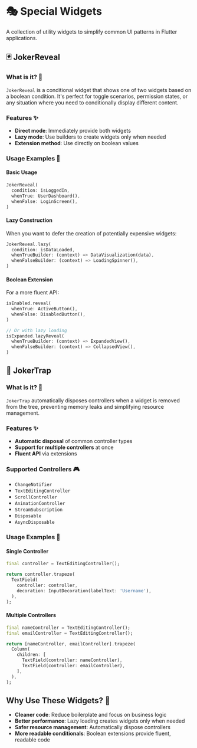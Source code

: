 # 🎭 Special Widgets

A collection of utility widgets to simplify common UI patterns in Flutter applications.

## 🃏 JokerReveal

### What is it? 🤔
`JokerReveal` is a conditional widget that shows one of two widgets based on a boolean condition. It's perfect for toggle scenarios, permission states, or any situation where you need to conditionally display different content.

### Features ✨
- **Direct mode**: Immediately provide both widgets
- **Lazy mode**: Use builders to create widgets only when needed
- **Extension method**: Use directly on boolean values

### Usage Examples 📝

#### Basic Usage
```dart
JokerReveal(
  condition: isLoggedIn,
  whenTrue: UserDashboard(),
  whenFalse: LoginScreen(),
)
```

#### Lazy Construction
When you want to defer the creation of potentially expensive widgets:

```dart
JokerReveal.lazy(
  condition: isDataLoaded,
  whenTrueBuilder: (context) => DataVisualization(data),
  whenFalseBuilder: (context) => LoadingSpinner(),
)
```

#### Boolean Extension
For a more fluent API:

```dart
isEnabled.reveal(
  whenTrue: ActiveButton(),
  whenFalse: DisabledButton(),
)

// Or with lazy loading
isExpanded.lazyReveal(
  whenTrueBuilder: (context) => ExpandedView(),
  whenFalseBuilder: (context) => CollapsedView(),
)
```

## 🎪 JokerTrap

### What is it? 🤔
`JokerTrap` automatically disposes controllers when a widget is removed from the tree, preventing memory leaks and simplifying resource management.

### Features ✨
- **Automatic disposal** of common controller types
- **Support for multiple controllers** at once
- **Fluent API** via extensions

### Supported Controllers 🎮
- `ChangeNotifier`
- `TextEditingController`
- `ScrollController`
- `AnimationController`
- `StreamSubscription`
- `Disposable`
- `AsyncDisposable`

### Usage Examples 📝

#### Single Controller
```dart
final controller = TextEditingController();

return controller.trapeze(
  TextField(
    controller: controller,
    decoration: InputDecoration(labelText: 'Username'),
  ),
);
```

#### Multiple Controllers
```dart
final nameController = TextEditingController();
final emailController = TextEditingController();

return [nameController, emailController].trapeze(
  Column(
    children: [
      TextField(controller: nameController),
      TextField(controller: emailController),
    ],
  ),
);
```

## Why Use These Widgets? 🎯

- **Cleaner code**: Reduce boilerplate and focus on business logic
- **Better performance**: Lazy loading creates widgets only when needed
- **Safer resource management**: Automatically dispose controllers
- **More readable conditionals**: Boolean extensions provide fluent, readable code